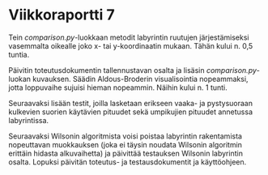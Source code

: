 # Viikkoraportti 7
Tein _comparison.py_-luokkaan metodit labyrintin ruutujen järjestämiseksi vasemmalta oikealle joko x- tai y-koordinaatin mukaan. Tähän kului n. 0,5 tuntia.

Päivitin toteutusdokumentin tallennustavan osalta ja lisäsin _comparison.py_-luokan kuvauksen. Säädin Aldous-Broderin visualisointia nopeammaksi, jotta loppuvaihe sujuisi hieman nopeammin. Näihin kului n. 1 tunti.

Seuraavaksi lisään testit, joilla lasketaan erikseen vaaka- ja pystysuoraan kulkevien suorien käytävien pituudet sekä umpikujien pituudet annetussa labyrintissa.

Seuraavaksi Wilsonin algoritmista voisi poistaa labyrintin rakentamista nopeuttavan muokkauksen (joka ei täysin noudata Wilsonin algoritmin erittäin hidasta alkuvaihetta) ja päivittää testauksen Wilsonin labyrintin osalta. Lopuksi päivitän toteutus- ja testausdokumentit ja käyttöohjeen.